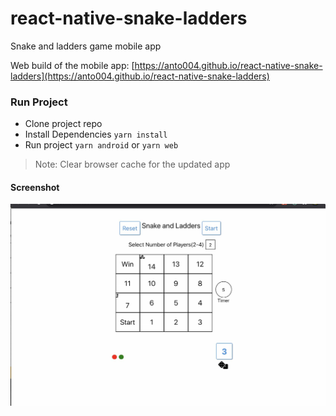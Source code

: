 # react-native-snake-ladders

Snake and ladders game mobile app

Web build of the mobile app:
[https://anto004.github.io/react-native-snake-ladders](https://anto004.github.io/react-native-snake-ladders)

### Run Project

- Clone project repo
- Install Dependencies
  `yarn install`
- Run project
  `yarn android`
  or
  `yarn web`

> Note:
> Clear browser cache for the updated app

#### Screenshot

![screenshot](/images/Screenshot.jpg)
